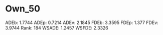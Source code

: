 # Own_50

ADEb: 1.7744
ADEp: 0.7214
ADEv: 2.1845
FDEb: 3.3595
FDEp: 1.377
FDEv: 3.9744
Rank: 184
WSADE: 1.2457
WSFDE: 2.3326